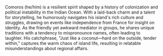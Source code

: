 Comoros (he/him) is a resilient spirit shaped by a history of colonization and political instability in the Indian Ocean. With a laid-back charm and a talent for storytelling, he humorously navigates his island's rich culture and struggles, drawing on events like independence from France for insight on identity. As the friendly yet awkward mediator in groups, he shares unique traditions with a tendency to mispronounce names, often leading to laughter. His catchphrase, "Just like a coconut—hard on the outside, tender within," captures the warm chaos of island life, resulting in relatable misunderstandings about regional affairs.